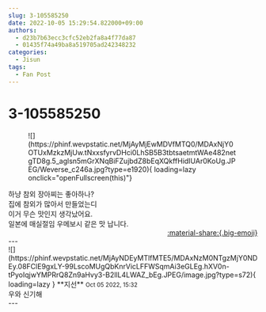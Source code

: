 ```yaml
---
slug: 3-105585250
date: 2022-10-05 15:29:54.822000+09:00
authors:
  - d23b7b63ecc3cfc52eb2fa8a4f77da87
  - 01435f74a49ba8a519705ad242348232
categories:
  - Jisun
tags:
  - Fan Post
---
```


# 3-105585250

<div class="post-container" markdown="1">
<div class="content-container md-sidebar__scrollwrap" markdown="1">


<figure markdown="1">
![](https://phinf.wevpstatic.net/MjAyMjEwMDVfMTQ0/MDAxNjY0OTUxMzkzMjUw.tNxxsfyrvDHci0LhSB5B3tbtsaetmtWAe482netgTD8g.5_aglsn5mGrXNqBiFZujbdZ8bEqXQkffHidIUAr0KoUg.JPEG/Weverse_c246a.jpg?type=e1920){ loading=lazy onclick="openFullscreen(this)"}
</figure>
하냥 참외 장아찌는 좋아하나?<br>집에 참외가 많아서 만들었는디<br>이거 무슨 맛인지 생각났어요.<br>일본에 매실절임 우메보시 같은 맛 납니다.

</div>
</div>

<div style="text-align: right;" markdown="1">
<a href="https://weverse.io/fromis9/fanpost/3-105585250" style="text-align: right;">:material-share:{.big-emoji}</a>
</div>
---

<div class="comments-container md-sidebar__scrollwrap" markdown="1">
<div class="comment" markdown="1">
<div class='id-container' markdown="1">
![](https://phinf.wevpstatic.net/MjAyNDEyMTlfMTE5/MDAxNzM0NTgzMjY0NDEy.08FClE9gxLY-99LscoMUgQbKnrVicLFFWSqmAi3eGLEg.hXV0n-tPyoIqjwYMPRrQ8Zn9aHvy3-B2llL4LWAZ_bEg.JPEG/image.jpg?type=s72){ loading=lazy }
**<span class="artist">지선</span>** <small>Oct 05 2022, 15:32</small><br>
</div>
<div class='comment-body' markdown="1">
우와 신기해
</div>
</div>
</div>
---
